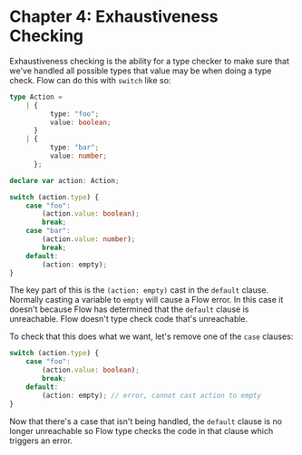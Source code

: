 # Chapter 4: Exhaustiveness Checking

Exhaustiveness checking is the ability for a type checker to make sure that
we've handled all possible types that value may be when doing a type check. Flow
can do this with `switch` like so:

```typescript
type Action =
    | {
          type: "foo";
          value: boolean;
      }
    | {
          type: "bar";
          value: number;
      };

declare var action: Action;

switch (action.type) {
    case "foo":
        (action.value: boolean);
        break;
    case "bar":
        (action.value: number);
        break;
    default:
        (action: empty);
}
```

The key part of this is the `(action: empty)` cast in the `default` clause.
Normally casting a variable to `empty` will cause a Flow error. In this case it
doesn't because Flow has determined that the `default` clause is unreachable.
Flow doesn't type check code that's unreachable.

To check that this does what we want, let's remove one of the `case` clauses:

```typescript
switch (action.type) {
    case "foo":
        (action.value: boolean);
        break;
    default:
        (action: empty); // error, cannot cast action to empty
}
```

Now that there's a case that isn't being handled, the `default` clause is no
longer unreachable so Flow type checks the code in that clause which triggers an
error.
